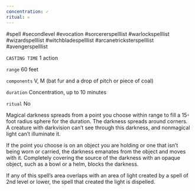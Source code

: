 ```yaml
---
concentration: ✓
ritual: 𐄂
---
```

#spell #secondlevel #evocation #sorcererspelllist #warlockspelllist #wizardspelllist #witchbladespelllist #arcanetricksterspelllist #avengerspelllist

`CASTING TIME`
1 action

`range`
60 feet

`components`
V, M (bat fur and a drop of pitch or piece of coal)

`duration`
Concentration, up to 10 minutes

`ritual`
No

Magical darkness spreads from a point you choose within range to fill a 15-foot radius sphere for the duration. The darkness spreads around corners. A creature with darkvision can’t see through this darkness, and nonmagical light can’t illuminate it.

If the point you choose is on an object you are holding or one that isn’t being worn or carried, the darkness emanates from the object and moves with it. Completely covering the source of the darkness with an opaque object, such as a bowl or a helm, blocks the darkness.

If any of this spell’s area overlaps with an area of light created by a spell of 2nd level or lower, the spell that created the light is dispelled.